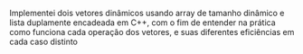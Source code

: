 Implementei dois vetores dinâmicos usando array de tamanho dinâmico e lista duplamente encadeada em C++, com o fim de entender na prática como funciona cada operação dos vetores, e suas diferentes eficiências em cada caso distinto
